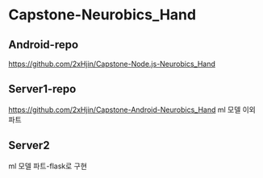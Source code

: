 # Capstone-Neurobics_Hand

## Android-repo
https://github.com/2xHjin/Capstone-Node.js-Neurobics_Hand

## Server1-repo
https://github.com/2xHjin/Capstone-Android-Neurobics_Hand
ml 모델 이외 파트

## Server2
ml 모델 파트-flask로 구현
